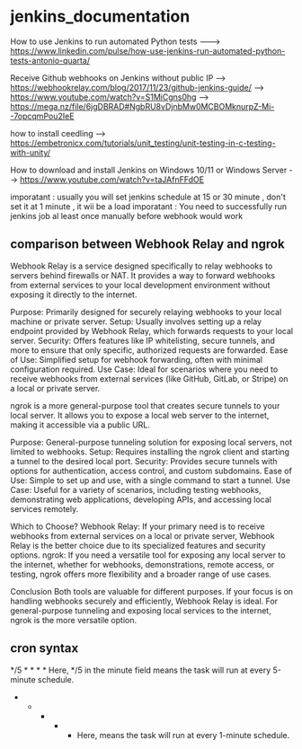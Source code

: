 # jenkins_documentation

How to use Jenkins to run automated Python tests
---> https://www.linkedin.com/pulse/how-use-jenkins-run-automated-python-tests-antonio-quarta/

Receive Github webhooks on Jenkins without public IP
--> https://webhookrelay.com/blog/2017/11/23/github-jenkins-guide/
--> https://www.youtube.com/watch?v=S1MiCgns0hg
--> https://mega.nz/file/6jgDBRAD#NgbRU8vDjnbMw0MCBOMknurpZ-Mi--7opcqmPou2IeE


how to install ceedling
--> https://embetronicx.com/tutorials/unit_testing/unit-testing-in-c-testing-with-unity/

 How to download and install Jenkins on Windows 10/11 or Windows Server
 --> https://www.youtube.com/watch?v=taJAfnFFdOE

imporatant : usually you will set jenkins schedule at 15 or 30 minute , don't set it at 1 minute , it wii be a load 
imporatant : You need to successfully run jenkins job al least once manually before webhook would work

comparison between Webhook Relay and ngrok
-----------------------------------------------
Webhook Relay is a service designed specifically to relay webhooks to servers behind firewalls or NAT. It provides a way to forward webhooks from external services to your local development environment without exposing it directly to the internet.

Purpose: Primarily designed for securely relaying webhooks to your local machine or private server.
Setup: Usually involves setting up a relay endpoint provided by Webhook Relay, which forwards requests to your local server.
Security: Offers features like IP whitelisting, secure tunnels, and more to ensure that only specific, authorized requests are forwarded.
Ease of Use: Simplified setup for webhook forwarding, often with minimal configuration required.
Use Case: Ideal for scenarios where you need to receive webhooks from external services (like GitHub, GitLab, or Stripe) on a local or private server.

ngrok is a more general-purpose tool that creates secure tunnels to your local server. It allows you to expose a local web server to the internet, making it accessible via a public URL.

Purpose: General-purpose tunneling solution for exposing local servers, not limited to webhooks.
Setup: Requires installing the ngrok client and starting a tunnel to the desired local port.
Security: Provides secure tunnels with options for authentication, access control, and custom subdomains.
Ease of Use: Simple to set up and use, with a single command to start a tunnel.
Use Case: Useful for a variety of scenarios, including testing webhooks, demonstrating web applications, developing APIs, and accessing local services remotely.

Which to Choose?
Webhook Relay: If your primary need is to receive webhooks from external services on a local or private server, Webhook Relay is the better choice due to its specialized features and security options.
ngrok: If you need a versatile tool for exposing any local server to the internet, whether for webhooks, demonstrations, remote access, or testing, ngrok offers more flexibility and a broader range of use cases.

Conclusion
Both tools are valuable for different purposes. If your focus is on handling webhooks securely and efficiently, Webhook Relay is ideal. For general-purpose tunneling and exposing local services to the internet, ngrok is the more versatile option.


cron syntax
---------------
*/5 * * * * <command to execute> Here, */5 in the minute field means the task will run at every 5-minute schedule.
* * * * * <command to execute> Here,  means the task will run at every 1-minute schedule.
 
